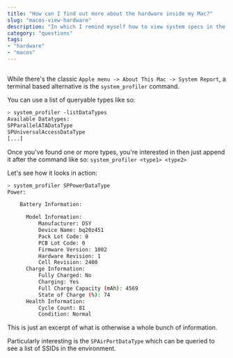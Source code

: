 ```yaml
---
title: "How can I find out more about the hardware inside my Mac?"
slug: "macos-view-hardware"
description: "In which I remind myself how to view system specs in the terminal"
category: "questions"
tags:
- "hardware"
- "macos"
---
```


## 

While there's the classic `Apple menu -> About This Mac -> System Report`, a terminal based alternative is the `system_profiler` command.

You can use a list of queryable types like so:

```bash
> system_profiler -listDataTypes
Available Datatypes:
SPParallelATADataType
SPUniversalAccessDataType
[...]
```

Once you've found one or more types, you're interested in then just append it after the command like so: `system_profiler <type1> <type2>`

Let's see how it looks in action:

```bash
> system_profiler SPPowerDataType
Power:

    Battery Information:

      Model Information:
          Manufacturer: DSY
          Device Name: bq20z451
          Pack Lot Code: 0
          PCB Lot Code: 0
          Firmware Version: 1002
          Hardware Revision: 1
          Cell Revision: 2400
      Charge Information:
          Fully Charged: No
          Charging: Yes
          Full Charge Capacity (mAh): 4569
          State of Charge (%): 74
      Health Information:
          Cycle Count: 81
          Condition: Normal
```

This is just an excerpt of what is otherwise a whole bunch of information.

Particularly interesting is the `SPAirPortDataType` which can be queried to see a list of SSIDs in the environment.